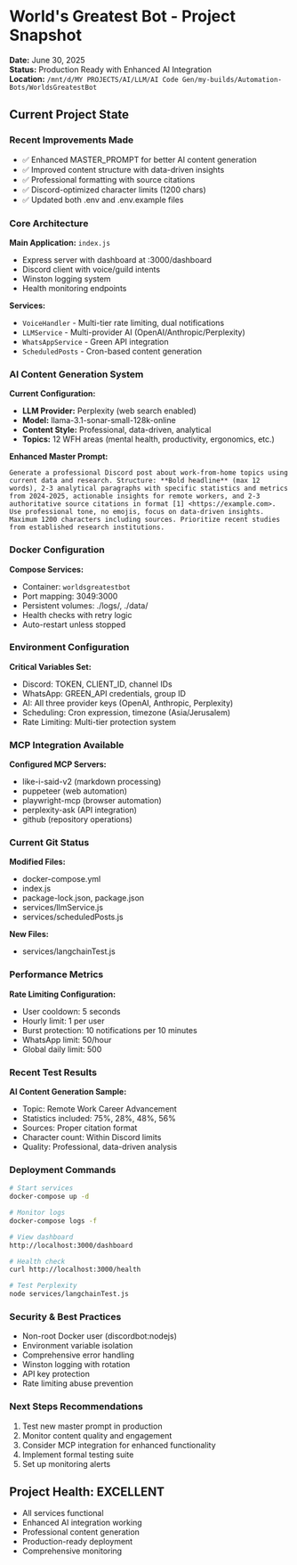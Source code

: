 # World's Greatest Bot - Project Snapshot

**Date:** June 30, 2025  
**Status:** Production Ready with Enhanced AI Integration  
**Location:** `/mnt/d/MY PROJECTS/AI/LLM/AI Code Gen/my-builds/Automation-Bots/WorldsGreatestBot`

## Current Project State

### Recent Improvements Made
- ✅ Enhanced MASTER_PROMPT for better AI content generation
- ✅ Improved content structure with data-driven insights
- ✅ Professional formatting with source citations
- ✅ Discord-optimized character limits (1200 chars)
- ✅ Updated both .env and .env.example files

### Core Architecture
**Main Application:** `index.js`
- Express server with dashboard at :3000/dashboard
- Discord client with voice/guild intents
- Winston logging system
- Health monitoring endpoints

**Services:**
- `VoiceHandler` - Multi-tier rate limiting, dual notifications
- `LLMService` - Multi-provider AI (OpenAI/Anthropic/Perplexity)
- `WhatsAppService` - Green API integration
- `ScheduledPosts` - Cron-based content generation

### AI Content Generation System
**Current Configuration:**
- **LLM Provider:** Perplexity (web search enabled)
- **Model:** llama-3.1-sonar-small-128k-online
- **Content Style:** Professional, data-driven, analytical
- **Topics:** 12 WFH areas (mental health, productivity, ergonomics, etc.)

**Enhanced Master Prompt:**
```
Generate a professional Discord post about work-from-home topics using current data and research. Structure: **Bold headline** (max 12 words), 2-3 analytical paragraphs with specific statistics and metrics from 2024-2025, actionable insights for remote workers, and 2-3 authoritative source citations in format [1] <https://example.com>. Use professional tone, no emojis, focus on data-driven insights. Maximum 1200 characters including sources. Prioritize recent studies from established research institutions.
```

### Docker Configuration
**Compose Services:**
- Container: `worldsgreatestbot`
- Port mapping: 3049:3000
- Persistent volumes: ./logs/, ./data/
- Health checks with retry logic
- Auto-restart unless stopped

### Environment Configuration
**Critical Variables Set:**
- Discord: TOKEN, CLIENT_ID, channel IDs
- WhatsApp: GREEN_API credentials, group ID
- AI: All three provider keys (OpenAI, Anthropic, Perplexity)
- Scheduling: Cron expression, timezone (Asia/Jerusalem)
- Rate Limiting: Multi-tier protection system

### MCP Integration Available
**Configured MCP Servers:**
- like-i-said-v2 (markdown processing)
- puppeteer (web automation)
- playwright-mcp (browser automation)
- perplexity-ask (API integration)
- github (repository operations)

### Current Git Status
**Modified Files:**
- docker-compose.yml
- index.js
- package-lock.json, package.json
- services/llmService.js
- services/scheduledPosts.js

**New Files:**
- services/langchainTest.js

### Performance Metrics
**Rate Limiting Configuration:**
- User cooldown: 5 seconds
- Hourly limit: 1 per user
- Burst protection: 10 notifications per 10 minutes
- WhatsApp limit: 50/hour
- Global daily limit: 500

### Recent Test Results
**AI Content Generation Sample:**
- Topic: Remote Work Career Advancement
- Statistics included: 75%, 28%, 48%, 56%
- Sources: Proper citation format
- Character count: Within Discord limits
- Quality: Professional, data-driven analysis

### Deployment Commands
```bash
# Start services
docker-compose up -d

# Monitor logs
docker-compose logs -f

# View dashboard
http://localhost:3000/dashboard

# Health check
curl http://localhost:3000/health

# Test Perplexity
node services/langchainTest.js
```

### Security & Best Practices
- Non-root Docker user (discordbot:nodejs)
- Environment variable isolation
- Comprehensive error handling
- Winston logging with rotation
- API key protection
- Rate limiting abuse prevention

### Next Steps Recommendations
1. Test new master prompt in production
2. Monitor content quality and engagement
3. Consider MCP integration for enhanced functionality
4. Implement formal testing suite
5. Set up monitoring alerts

## Project Health: EXCELLENT
- All services functional
- Enhanced AI integration working
- Professional content generation
- Production-ready deployment
- Comprehensive monitoring